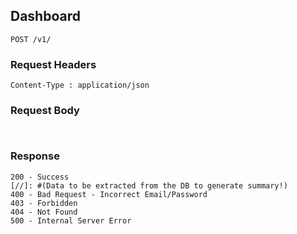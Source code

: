 ## Dashboard
```
POST /v1/
```
### Request Headers
```
Content-Type : application/json
```
<!-- (No inputs taken for this page...(static) stats and reports presented only) -->
### Request Body
```


```
### Response
```
200 - Success
[//]: #(Data to be extracted from the DB to generate summary!)
400 - Bad Request - Incorrect Email/Password
403 - Forbidden
404 - Not Found
500 - Internal Server Error
```